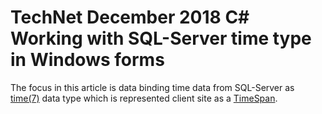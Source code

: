 # TechNet December 2018 C# Working with SQL-Server time type in Windows forms

The focus in this article is data binding time data from SQL-Server as [time(7)](https://docs.microsoft.com/en-us/sql/t-sql/data-types/time-transact-sql?view=sql-server-2017) data type which is represented client site as a [TimeSpan](https://docs.microsoft.com/en-us/dotnet/api/system.timespan?view=netframework-4.7.2).